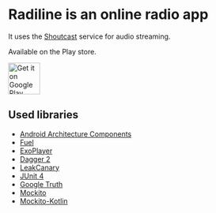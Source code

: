 # Radiline is an online radio app

It uses the [Shoutcast](https://www.shoutcast.com/) service for audio streaming.

Available on the Play store.

<a href='https://play.google.com/store/apps/details?id=xyz.skether.radiline&pcampaignid=MKT-Other-global-all-co-prtnr-py-PartBadge-Mar2515-1'>
  <img alt='Get it on Google Play' src='https://play.google.com/intl/en_us/badges/images/generic/en_badge_web_generic.png' height=64px />
</a>

## Used libraries
- [Android Architecture Components](https://developer.android.com/topic/libraries/architecture)
- [Fuel](https://github.com/kittinunf/fuel)
- [ExoPlayer](https://github.com/google/ExoPlayer)
- [Dagger 2](https://github.com/google/dagger)
- [LeakCanary](https://github.com/square/leakcanary)
- [JUnit 4](https://junit.org/junit4/)
- [Google Truth](https://github.com/google/truth)
- [Mockito](https://github.com/mockito/mockito)
- [Mockito-Kotlin](https://github.com/nhaarman/mockito-kotlin)
